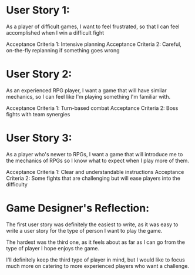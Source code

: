 # User Story 1:

As a player of difficult games, I want to feel frustrated, so that I can feel accomplished when I win a difficult fight

Acceptance Criteria 1: Intensive planning
Acceptance Criteria 2: Careful, on-the-fly replanning if something goes wrong

# User Story 2:

As an experienced RPG player, I want a game that will have similar mechanics, so I can feel like I'm playing something I'm familiar with.

Acceptance Criteria 1: Turn-based combat
Acceptance Criteria 2: Boss fights with team synergies

# User Story 3:

As a player who's newer to RPGs, I want a game that will introduce me to the mechanics of RPGs so I know what to expect when I play more of them.

Acceptance Criteria 1: Clear and understandable instructions
Acceptance Criteria 2: Some fights that are challenging but will ease players into the difficulty

# Game Designer's Reflection:

The first user story was definitely the easiest to write, as it was easy to write a user story for the type of person I want to play the game.

The hardest was the third one, as it feels about as far as I can go from the type of player I hope enjoys the game.

I'll definitely keep the third type of player in mind, but I would like to focus much more on catering to more experienced players who want a challenge.